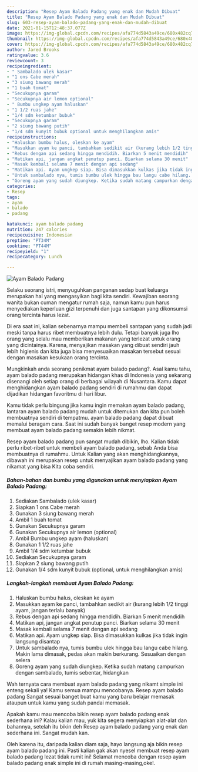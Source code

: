 ```yaml
---
description: "Resep Ayam Balado Padang yang enak dan Mudah Dibuat"
title: "Resep Ayam Balado Padang yang enak dan Mudah Dibuat"
slug: 603-resep-ayam-balado-padang-yang-enak-dan-mudah-dibuat
date: 2021-01-15T12:48:37.077Z
image: https://img-global.cpcdn.com/recipes/afa774d5843a49ce/680x482cq70/ayam-balado-padang-foto-resep-utama.jpg
thumbnail: https://img-global.cpcdn.com/recipes/afa774d5843a49ce/680x482cq70/ayam-balado-padang-foto-resep-utama.jpg
cover: https://img-global.cpcdn.com/recipes/afa774d5843a49ce/680x482cq70/ayam-balado-padang-foto-resep-utama.jpg
author: Jared Brooks
ratingvalue: 3.6
reviewcount: 3
recipeingredient:
- " Sambalado ulek kasar"
- "1 ons Cabe merah"
- "3 siung bawang merah"
- "1 buah tomat"
- "Secukupnya garam"
- "Secukupnya air lemon optional"
- " Bumbu ungkep ayam haluskan"
- "1 1/2 ruas jahe"
- "1/4 sdm ketumbar bubuk"
- "Secukupnya garam"
- "2 siung bawang putih"
- "1/4 sdm kunyit bubuk optional untuk menghilangkan amis"
recipeinstructions:
- "Haluskan bumbu halus, oleskan ke ayam"
- "Masukkan ayam ke panci, tambahkan sedikit air (kurang lebih 1/2 tinggi ayam, jangan terlalu banyak)"
- "Rebus dengan api sedang hingga mendidih. Biarkan 5 menit mendidih"
- "Matikan api, jangan angkat penutup panci. Biarkan selama 30 menit"
- "Masak kembali selama 7 menit dengan api sedang"
- "Matikan api. Ayam ungkep siap. Bisa dimasukkan kulkas jika tidak ingin langsung disantap"
- "Untuk sambalado nya, tumis bumbu ulek hingga bau langu cabe hilang. Makin lama dimasak, pedas akan makin berkurang. Sesuaikan dengan selera"
- "Goreng ayam yang sudah diungkep. Ketika sudah matang campurkan dengan sambalado, tumis sebentar, hidangkan"
categories:
- Resep
tags:
- ayam
- balado
- padang

katakunci: ayam balado padang 
nutrition: 247 calories
recipecuisine: Indonesian
preptime: "PT34M"
cooktime: "PT44M"
recipeyield: "1"
recipecategory: Lunch

---
```



![Ayam Balado Padang](https://img-global.cpcdn.com/recipes/afa774d5843a49ce/680x482cq70/ayam-balado-padang-foto-resep-utama.jpg)

Selaku seorang istri, menyuguhkan panganan sedap buat keluarga merupakan hal yang mengasyikan bagi kita sendiri. Kewajiban seorang  wanita bukan cuman mengatur rumah saja, namun kamu pun harus menyediakan keperluan gizi terpenuhi dan juga santapan yang dikonsumsi orang tercinta harus lezat.

Di era  saat ini, kalian sebenarnya mampu membeli santapan yang sudah jadi meski tanpa harus ribet membuatnya lebih dulu. Tetapi banyak juga lho orang yang selalu mau memberikan makanan yang terlezat untuk orang yang dicintainya. Karena, menyajikan masakan yang dibuat sendiri jauh lebih higienis dan kita juga bisa menyesuaikan masakan tersebut sesuai dengan masakan kesukaan orang tercinta. 



Mungkinkah anda seorang penikmat ayam balado padang?. Asal kamu tahu, ayam balado padang merupakan hidangan khas di Indonesia yang sekarang disenangi oleh setiap orang di berbagai wilayah di Nusantara. Kamu dapat menghidangkan ayam balado padang sendiri di rumahmu dan dapat dijadikan hidangan favoritmu di hari libur.

Kamu tidak perlu bingung jika kamu ingin memakan ayam balado padang, lantaran ayam balado padang mudah untuk ditemukan dan kita pun boleh membuatnya sendiri di tempatmu. ayam balado padang dapat dibuat memalui beragam cara. Saat ini sudah banyak banget resep modern yang membuat ayam balado padang semakin lebih nikmat.

Resep ayam balado padang pun sangat mudah dibikin, lho. Kalian tidak perlu ribet-ribet untuk membeli ayam balado padang, sebab Anda bisa membuatnya di rumahmu. Untuk Kalian yang akan menghidangkannya, dibawah ini merupakan resep untuk menyajikan ayam balado padang yang nikamat yang bisa Kita coba sendiri.

<!--inarticleads1-->

##### Bahan-bahan dan bumbu yang digunakan untuk menyiapkan Ayam Balado Padang:

1. Sediakan  Sambalado (ulek kasar)
1. Siapkan 1 ons Cabe merah
1. Gunakan 3 siung bawang merah
1. Ambil 1 buah tomat
1. Gunakan Secukupnya garam
1. Gunakan Secukupnya air lemon (optional)
1. Ambil  Bumbu ungkep ayam (haluskan)
1. Gunakan 1 1/2 ruas jahe
1. Ambil 1/4 sdm ketumbar bubuk
1. Sediakan Secukupnya garam
1. Siapkan 2 siung bawang putih
1. Gunakan 1/4 sdm kunyit bubuk (optional, untuk menghilangkan amis)




<!--inarticleads2-->

##### Langkah-langkah membuat Ayam Balado Padang:

1. Haluskan bumbu halus, oleskan ke ayam
1. Masukkan ayam ke panci, tambahkan sedikit air (kurang lebih 1/2 tinggi ayam, jangan terlalu banyak)
1. Rebus dengan api sedang hingga mendidih. Biarkan 5 menit mendidih
1. Matikan api, jangan angkat penutup panci. Biarkan selama 30 menit
1. Masak kembali selama 7 menit dengan api sedang
1. Matikan api. Ayam ungkep siap. Bisa dimasukkan kulkas jika tidak ingin langsung disantap
1. Untuk sambalado nya, tumis bumbu ulek hingga bau langu cabe hilang. Makin lama dimasak, pedas akan makin berkurang. Sesuaikan dengan selera
1. Goreng ayam yang sudah diungkep. Ketika sudah matang campurkan dengan sambalado, tumis sebentar, hidangkan




Wah ternyata cara membuat ayam balado padang yang nikamt simple ini enteng sekali ya! Kamu semua mampu mencobanya. Resep ayam balado padang Sangat sesuai banget buat kamu yang baru belajar memasak ataupun untuk kamu yang sudah pandai memasak.

Apakah kamu mau mencoba bikin resep ayam balado padang enak sederhana ini? Kalau kalian mau, yuk kita segera menyiapkan alat-alat dan bahannya, setelah itu bikin deh Resep ayam balado padang yang enak dan sederhana ini. Sangat mudah kan. 

Oleh karena itu, daripada kalian diam saja, hayo langsung aja bikin resep ayam balado padang ini. Pasti kalian gak akan nyesel membuat resep ayam balado padang lezat tidak rumit ini! Selamat mencoba dengan resep ayam balado padang enak simple ini di rumah masing-masing,oke!.

